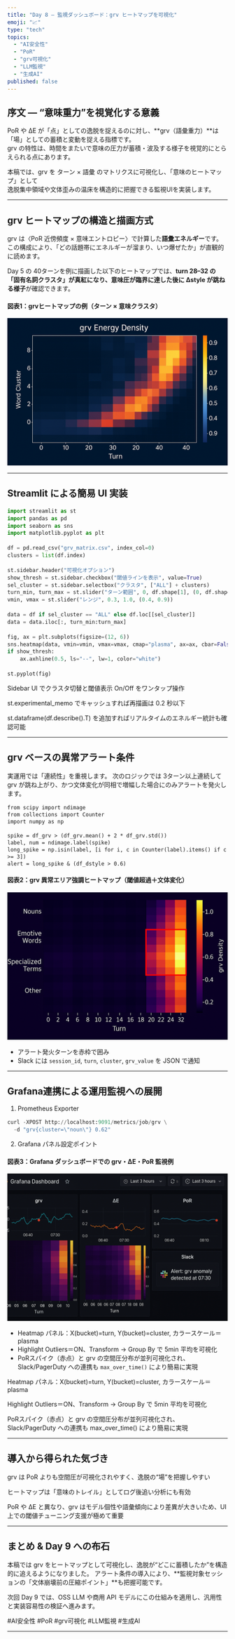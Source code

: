 ```yaml
---
title: "Day 8 – 監視ダッシュボード：grv ヒートマップを可視化"
emoji: "📈"
type: "tech"
topics:
  - "AI安全性"
  - "PoR"
  - "grv可視化"
  - "LLM監視"
  - "生成AI"
published: false
---
```


## 序文 — “意味重力”を視覚化する意義

PoR や ΔE が「点」としての逸脱を捉えるのに対し、**grv（語彙重力）**は「場」としての蓄積と変動を捉える指標です。  
grv の特性は、時間をまたいで意味の圧力が蓄積・波及する様子を視覚的にとらえられる点にあります。

本稿では、grv を ターン × 語彙 のマトリクスに可視化し、「意味のヒートマップ」として  
逸脱集中領域や文体歪みの温床を構造的に把握できる監視UIを実装します。

---

## grv ヒートマップの構造と描画方式

grv は〈PoR 近傍頻度 × 意味エントロピー〉で計算した**語彙エネルギー**です。  
この構成により、「どの話題帯にエネルギーが溜まり、いつ爆ぜたか」が直観的に読めます。

Day 5 の 40ターンを例に描画した以下のヒートマップでは、**turn 28–32 の「固有名詞クラスタ」が真紅になり、意味圧が臨界に達した後に Δstyle が跳ねる様子**が確認できます。

#### 図表1：grvヒートマップの例（ターン × 意味クラスタ）

![図表1: grvヒートマップの例](/images/day8-grv_heatmap-fig1.png)

---

## Streamlit による簡易 UI 実装

```python
import streamlit as st
import pandas as pd
import seaborn as sns
import matplotlib.pyplot as plt

df = pd.read_csv("grv_matrix.csv", index_col=0)
clusters = list(df.index)

st.sidebar.header("可視化オプション")
show_thresh = st.sidebar.checkbox("閾値ラインを表示", value=True)
sel_cluster = st.sidebar.selectbox("クラスタ", ["ALL"] + clusters)
turn_min, turn_max = st.slider("ターン範囲", 0, df.shape[1], (0, df.shape[1]))
vmin, vmax = st.slider("レンジ", 0.3, 1.0, (0.4, 0.9))

data = df if sel_cluster == "ALL" else df.loc[[sel_cluster]]
data = data.iloc[:, turn_min:turn_max]

fig, ax = plt.subplots(figsize=(12, 6))
sns.heatmap(data, vmin=vmin, vmax=vmax, cmap="plasma", ax=ax, cbar=False)
if show_thresh:
    ax.axhline(0.5, ls="--", lw=1, color="white")

st.pyplot(fig)
```

Sidebar UI でクラスタ切替と閾値表示 On/Off をワンタップ操作

st.experimental_memo でキャッシュすれば再描画は 0.2 秒以下

st.dataframe(df.describe().T) を追加すればリアルタイムのエネルギー統計も確認可能


---

## grv ベースの異常アラート条件

実運用では「連続性」を重視します。
次のロジックでは 3ターン以上連続して grv が跳ね上がり、かつ文体変化が同相で増幅した場合にのみアラートを発火します。

```pytho
from scipy import ndimage
from collections import Counter
import numpy as np

spike = df_grv > (df_grv.mean() + 2 * df_grv.std())
label, num = ndimage.label(spike)
long_spike = np.isin(label, [i for i, c in Counter(label).items() if c >= 3])
alert = long_spike & (df_dstyle > 0.6)
```
#### 図表2：grv 異常エリア強調ヒートマップ（閾値超過＋文体変化）

![図表2: grv異常エリア強調ヒートマップ](/images/day8-grv_alert_heatmap-fig2.png)

- アラート発火ターンを赤枠で囲み  
- Slack には `session_id`, `turn`, `cluster`, `grv_value` を JSON で通知

---

## Grafana連携による運用監視への展開

1. Prometheus Exporter
```python
curl -XPOST http://localhost:9091/metrics/job/grv \
  -d "grv{cluster=\"noun\"} 0.62"
```
2. Grafana パネル設定ポイント

#### 図表3：Grafana ダッシュボードでの grv・ΔE・PoR 監視例

![図表3: grvダッシュボード構成](/images/day8-grafana_dashboard-fig3.png)

- Heatmap パネル：X(bucket)=turn, Y(bucket)=cluster, カラースケール＝plasma  
- Highlight Outliers＝ON、Transform → Group By で 5min 平均を可視化  
- PoRスパイク（赤点）と grv の空間圧分布が並列可視化され、  
  Slack/PagerDuty への連携も `max_over_time()` により簡易に実現


Heatmap パネル：X(bucket)=turn, Y(bucket)=cluster, カラースケール＝plasma

Highlight Outliers＝ON、Transform → Group By で 5min 平均を可視化

PoRスパイク（赤点）と grv の空間圧分布が並列可視化され、
Slack/PagerDuty への連携も max_over_time() により簡易に実現


---

## 導入から得られた気づき

grv は PoR よりも空間圧が可視化されやすく、逸脱の“場”を把握しやすい

ヒートマップは「意味のトレイル」としてログ後追い分析にも有効

PoR や ΔE と異なり、grv はモデル個性や語彙傾向により差異が大きいため、UI 上での閾値チューニング支援が極めて重要



---

## まとめ & Day 9 への布石

本稿では grv をヒートマップとして可視化し、逸脱が“どこに蓄積したか”を構造的に追えるようになりました。
アラート条件の導入により、**監視対象セッションの「文体崩壊前の圧縮ポイント」**も把握可能です。

次回 Day 9 では、OSS LLM や商用 API モデルにこの仕組みを適用し、汎用性と実装容易性の検証へ進みます。

#AI安全性 #PoR #grv可視化 #LLM監視 #生成AI

---

